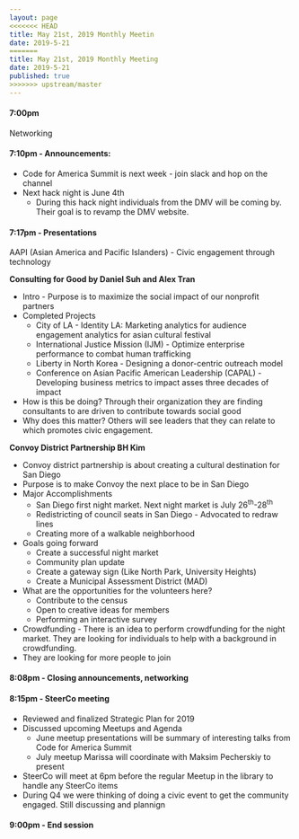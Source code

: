 ```yaml
---
layout: page
<<<<<<< HEAD
title: May 21st, 2019 Monthly Meetin 
date: 2019-5-21
=======
title: May 21st, 2019 Monthly Meeting
date: 2019-5-21
published: true
>>>>>>> upstream/master
---
```


#### 7:00pm
  Networking
#### 7:10pm - Announcements:
  * Code for America Summit is next week - join slack and hop on the channel
  * Next hack night is June 4th
    * During this hack night individuals from the DMV will be coming by. Their goal is to revamp the DMV website.
#### 7:17pm - Presentations
AAPI (Asian America and Pacific Islanders) - Civic engagement through technology

**Consulting for Good by Daniel Suh and Alex Tran**

  * Intro -  Purpose is to maximize the social impact of our nonprofit partners
  * Completed Projects
    * City of LA - Identity LA: Marketing analytics for audience engagement analytics for asian cultural festival
    * International Justice Mission (IJM) - Optimize enterprise performance to combat human trafficking
    * Liberty in North Korea - Designing a donor-centric outreach model
    * Conference on Asian Pacific American Leadership (CAPAL) - Developing business metrics to impact asses three decades of impact
  * How is this be doing? Through their organization they are finding consultants to are driven to contribute towards social good
  * Why does this matter? Others will see leaders that they can relate to which promotes civic engagement.

**Convoy District Partnership BH Kim**

  * Convoy district partnership is about creating a cultural destination for San Diego
  * Purpose is to make Convoy the next place to be in San Diego
  * Major Accomplishments
    * San Diego first night market. Next night market is July 26<sup>th</sup>-28<sup>th</sup>
    * Redistricting of council seats in San Diego - Advocated to redraw lines
    * Creating more of a walkable neighborhood
  * Goals going forward
    * Create a successful night market
    * Community plan update
    * Create a gateway sign (Like North Park, University Heights)
    * Create a Municipal Assessment District (MAD)
  * What are the opportunities for the volunteers here?
    * Contribute to the census
    * Open to creative ideas for members
    * Performing an interactive survey
  * Crowdfunding - There is an idea to perform crowdfunding for the night market. They are looking for individuals to help with a background in crowdfunding.
  * They are looking for more people to join

#### 8:08pm - Closing announcements, networking

#### 8:15pm - SteerCo meeting
* Reviewed and finalized Strategic Plan for 2019
* Discussed upcoming Meetups and Agenda
  * June meetup presentations will be summary of interesting talks from Code for America Summit
  * July meetup Marissa will coordinate with Maksim Pecherskiy to present
* SteerCo will meet at 6pm before the regular Meetup in the library to handle any SteerCo items
* During Q4 we were thinking of doing a civic event to get the community engaged. Still discussing and plannign

#### 9:00pm - End session
